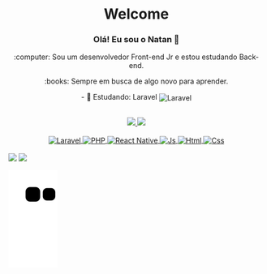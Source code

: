 <h1 align="center"> Welcome </h1>

 <h3 align="center">Olá! Eu sou o Natan 👋</h3>

<p align="center">:computer:  Sou um desenvolvedor Front-end Jr e estou estudando Back-end.</p>
<p align="center">:books: Sempre em busca de algo novo para aprender.</p>
 
 
 <p align="center">- 📖 Estudando: Laravel  <img align="center" alt="Laravel" height="20" width="30" src="https://cdn.jsdelivr.net/gh/devicons/devicon/icons/laravel/laravel-plain.svg"></p>

 ##

<div align="center">
   <a href="https://github.com/Natan-Andrade">
   <img height="150em" src="https://github-readme-stats.vercel.app/api?username=Natan-Andrade&show_icons=true&theme=tokyonight&include_all_commits=true&hide_border=true&layout=compact&hide=issues,contribs&bg_color=00000000"/>
   <img height="160em" src="https://github-readme-stats.vercel.app/api/top-langs/?username=Natan-Andrade&layout=compact&langs_count=7&hide_border=true&theme=tokyonight&bg_color=00000000&langs_count=6"/>
</div>

<div style="display: inline_block" align="center"><br>
  <img align="center" alt="Laravel" height="30" width="40" src="https://cdn.jsdelivr.net/gh/devicons/devicon/icons/laravel/laravel-plain.svg">
  <img align="center" alt="PHP" height="30" width="40" src="https://cdn.jsdelivr.net/gh/devicons/devicon/icons/php/php-original.svg">
  <img align="center" alt="React Native" height="30" width="40" src="https://cdn.jsdelivr.net/gh/devicons/devicon/icons/react/react-original.svg">
  <img align="center" alt="Js" height="30" width="40" src="https://cdn.jsdelivr.net/gh/devicons/devicon/icons/javascript/javascript-original.svg">
  <img align="center" alt="Html" height="30" width="40" src="https://cdn.jsdelivr.net/gh/devicons/devicon/icons/html5/html5-original.svg">
  <img align="center" alt="Css" height="30" width="40" src="https://cdn.jsdelivr.net/gh/devicons/devicon/icons/css3/css3-original.svg">
</div>
  
  <br/>
  
<div>
  <a href = "mailto:developer.natanandrade@gmail.com"><img src="https://img.shields.io/badge/-Gmail-%23333?style=for-the-badge&logo=gmail&logoColor=white" destino ="_blank"></a>
  <a href="https://www.linkedin.com/in/dev-natan-andrade/" target="_blank">
  <img src="https://img.shields.io/badge/LinkedIn-0077B5?style=for-the-badge&logo=linkedin&logoColor=white" destino ="_blank">
  </a>
 
  ![ Animação de cobra ](https://github.com/natan-andrade/natan-andrade/blob/output/github-contribution-grid-snake.svg)
 
</div>
